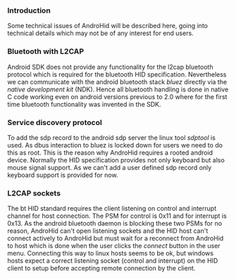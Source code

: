 ### Introduction ###

Some technical issues of AndroHid will be described here, going into technical details which may not be of any interest for end users.

### Bluetooth with L2CAP ###

Android SDK does not provide any functionality for the l2cap bluetooth protocol which is required for the bluetooth HID specification. Nevertheless we can communicate with the android bluetooth stack _bluez_ directly via the _native development kit_ (NDK). Hence all bluetooth handling is done in native C code working even on android versions previous to 2.0 where for the first time bluetooth functionality was invented in the SDK.

### Service discovery protocol ###

To add the sdp record to the android sdp server the linux tool _sdptool_ is used. As dbus interaction to bluez is locked down for users we need to do this as root. This is the reason why AndroHid requires a rooted android device. Normally the HID specification provides not only keyboard but also mouse signal support. As we can't add a user defined sdp record only keyboard support is provided for now.

### L2CAP sockets ###

The bt HID standard requires the client listening on control and interrupt channel for host connection. The PSM for control is 0x11 and for interrupt is 0x13. As the android bluetooth daemon is blocking these two PSMs for no reason, AndroHid can't open listening sockets and the HID host can't connect actively to AndroHid but must wait for a reconnect from AndroHid to host which is done when the user clicks the _connect_ button in the user menu. Connecting this way to linux hosts seems to be ok, but windows hosts expect a correct listening socket (control and interrupt) on the HID client to setup before accepting remote connection by the client.